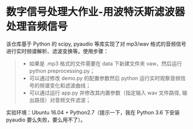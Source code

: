 # 数字信号处理大作业-用波特沃斯滤波器处理音频信号

该仓库基于 Python 的 scipy, pyaudio 等库实现了对 mp3/wav 格式的音频信号进行实时频谱解析、滤波变换等。使用步骤：

> + 如果是 .mp3 格式的文件需要在 data 下新建文件夹 vaw，然后运行 python preprocessing.py；
> + 可以通过修改 demo.py 的配置参数然后 python 运行实时观察音频信号的频谱变化和滤波曲线；
> + 可以通过运行 app.py 并修改其内置参数（指定输入 wav 文件路径, 输出路径）对音频文件滤波；

实验环境：Ubuntu 16.04 + Python2.7（提示一下，我在 Python 3.6 下安装 pyaudio 要么失败，要么用不了）。
